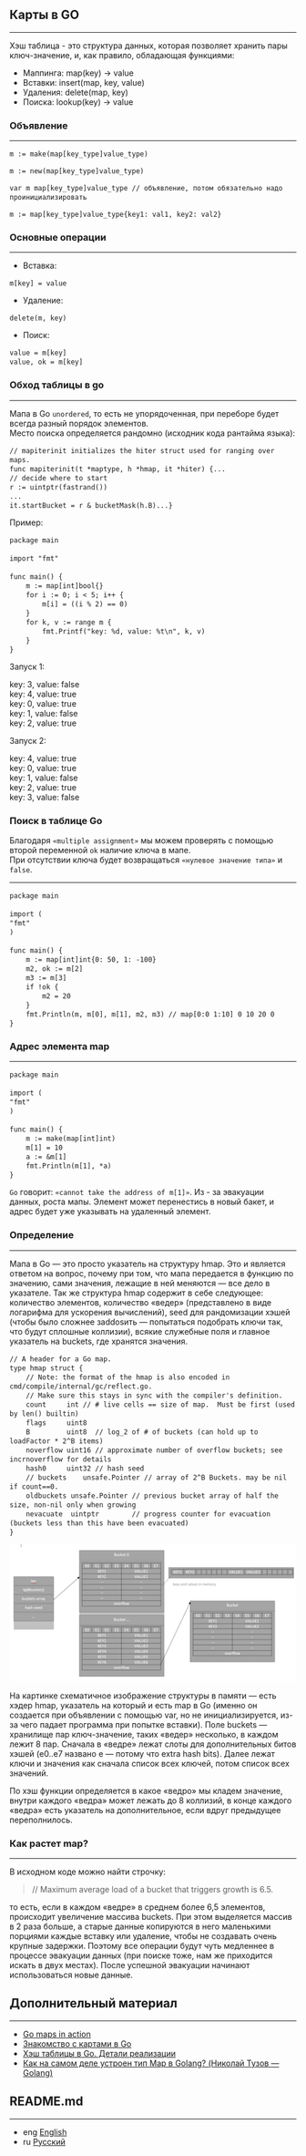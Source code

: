 ## Карты в GO
***
Хэш таблица - это структура данных, которая позволяет хранить пары ключ-значение, и, как правило, обладающая функциями:

- Маппинга: map(key) → value
- Вставки: insert(map, key, value)
- Удаления: delete(map, key)
- Поиска: lookup(key) → value

### Объявление
***
```golang
m := make(map[key_type]value_type)
```
```golang
m := new(map[key_type]value_type)
```
```golang
var m map[key_type]value_type // объявление, потом обязательно надо проинициализировать
```
```golang
m := map[key_type]value_type{key1: val1, key2: val2}
```

### Основные операции
***
- Вставка:
```golang
m[key] = value
```
- Удаление:
```golang
delete(m, key)
```
- Поиск:
```golang
value = m[key]
value, ok = m[key]
```

### Обход таблицы в go
***
Мапа в Go `unordered`, то есть не упорядоченная, при переборе будет всегда разный порядок элементов.  
Место поиска определяется рандомно (исходник кода рантайма языка):
```golang
// mapiterinit initializes the hiter struct used for ranging over maps.
func mapiterinit(t *maptype, h *hmap, it *hiter) {...
// decide where to start
r := uintptr(fastrand())
...
it.startBucket = r & bucketMask(h.B)...}
```
Пример:
```golang
package main

import "fmt"

func main() {
    m := map[int]bool{}
    for i := 0; i < 5; i++ {
        m[i] = ((i % 2) == 0)
    }
    for k, v := range m {
        fmt.Printf("key: %d, value: %t\n", k, v)
    }
}
```
Запуск 1:

key: 3, value: false  
key: 4, value: true  
key: 0, value: true  
key: 1, value: false  
key: 2, value: true  

Запуск 2:

key: 4, value: true  
key: 0, value: true  
key: 1, value: false  
key: 2, value: true  
key: 3, value: false  

### Поиск в таблице Go
Благодаря `«multiple assignment»` мы можем проверять с помощью второй переменной `ok` наличие ключа в мапе.  
При отсутствии ключа будет возвращаться `«нулевое значение типа»` и `false`.
***
```golang
package main

import (
"fmt"
)

func main() {
    m := map[int]int{0: 50, 1: -100}
    m2, ok := m[2]
	m3 := m[3]
    if !ok {
        m2 = 20
    }
    fmt.Println(m, m[0], m[1], m2, m3) // map[0:0 1:10] 0 10 20 0
}
```

### Адрес элемента map
***
```golang
package main

import (
"fmt"
)

func main() {
    m := make(map[int]int)
    m[1] = 10
    a := &m[1]
    fmt.Println(m[1], *a)
}
```
`Go` говорит: `«cannot take the address of m[1]»`. Из - за эвакуации данных, роста мапы. Элемент может перенестись в новый бакет, и адрес будет
уже указывать на удаленный элемент.

### Определение
***
Мапа в Go — это просто указатель на структуру hmap. Это и является ответом на вопрос, почему при том, что мапа передается в функцию по
значению, сами значения, лежащие в ней меняются — все дело в указателе. Так же структура hmap содержит в себе следующее: количество
элементов, количество «ведер» (представлено в виде логарифма для ускорения вычислений), seed для рандомизации хэшей (чтобы было сложнее
заddosить — попытаться подобрать ключи так, что будут сплошные коллизии), всякие служебные поля и главное указатель на buckets,
где хранятся значения.
```golang
// A header for a Go map.
type hmap struct {
    // Note: the format of the hmap is also encoded in cmd/compile/internal/gc/reflect.go.
    // Make sure this stays in sync with the compiler's definition.
    count     int // # live cells == size of map.  Must be first (used by len() builtin)
    flags     uint8
    B         uint8  // log_2 of # of buckets (can hold up to loadFactor * 2^B items)
    noverflow uint16 // approximate number of overflow buckets; see incrnoverflow for details
    hash0     uint32 // hash seed
    // buckets    unsafe.Pointer // array of 2^B Buckets. may be nil if count==0.
    oldbuckets unsafe.Pointer // previous bucket array of half the size, non-nil only when growing
    nevacuate  uintptr        // progress counter for evacuation (buckets less than this have been evacuated)
}
```
![hmap](../../img/hmap.png)

На картинке схематичное изображение структуры в памяти — есть хэдер hmap, указатель на который и есть map в Go
(именно он создается при объявлении с помощью var, но не инициализируется, из-за чего падает программа при попытке
вставки). Поле buckets — хранилище пар ключ-значение, таких «ведер» несколько, в каждом лежит 8 пар.
Сначала в «ведре» лежат слоты для дополнительных битов хэшей (e0..e7 названо e — потому что extra hash bits).
Далее лежат ключи и значения как сначала список всех ключей, потом список всех значений.

По хэш функции определяется в какое «ведро» мы кладем значение, внутри каждого «ведра» может лежать до 8 коллизий, в конце каждого «ведра» есть указатель на дополнительное, если вдруг предыдущее переполнилось.

### Как растет map?
***
В исходном коде можно найти строчку:

> // Maximum average load of a bucket that triggers growth is 6.5.

то есть, если в каждом «ведре» в среднем более 6,5 элементов, происходит увеличение массива buckets.
При этом выделяется массив в 2 раза больше, а старые данные копируются в него маленькими порциями каждые вставку
или удаление, чтобы не создавать очень крупные задержки. Поэтому все операции будут чуть медленнее в процессе
эвакуации данных (при поиске тоже, нам же приходится искать в двух местах). После успешной эвакуации начинают
использоваться новые данные.

## Дополнительный материал
***
- [Go maps in action](https://go.dev/blog/maps)
- [Знакомство с картами в Go](https://www.digitalocean.com/community/tutorials/understanding-maps-in-go-ru)
- [Хэш таблицы в Go. Детали реализации](https://habr.com/ru/articles/457728/)
- [Как на самом деле устроен тип Map в Golang? (Николай Тузов — Golang)](https://www.youtube.com/watch?v=P_SXTUiA-9Y&ab_channel=%D0%9D%D0%B8%D0%BA%D0%BE%D0%BB%D0%B0%D0%B9%D0%A2%D1%83%D0%B7%D0%BE%D0%B2%E2%80%94Golang)

## README.md
***

- eng [English](https://github.com/lumorow/golang-interview-preparation/blob/main/Basic/map/README.md)
- ru [Русский](https://github.com/lumorow/golang-interview-preparation/blob/main/Basic/map/README.ru.md)
